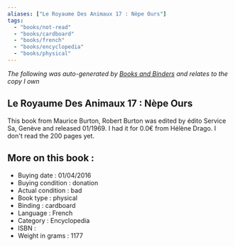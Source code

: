 ```yaml
---
aliases: ["Le Royaume Des Animaux 17 : Nèpe Ours"] 
tags: 
  - "books/not-read" 
  - "books/cardboard" 
  - "books/french"
  - "books/encyclopedia"
  - "books/physical"
---
```


_The following was auto-generated by [Books and Binders](Books%20and%20Binders.md) and relates to the copy I own_
## Le Royaume Des Animaux 17 : Nèpe Ours
This book from Maurice Burton, Robert Burton  was edited by édito Service Sa, Genève  and released 01/1969. I had it for 0.0€ from Hélène Drago. I don't read the 200 pages yet.

## More on this book :
- Buying date : 01/04/2016
- Buying condition : donation
- Actual condition : bad
- Book type : physical
- Binding : cardboard
- Language : French
- Category : Encyclopedia
- ISBN : 
- Weight in grams : 1177
